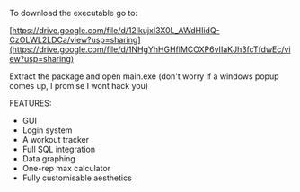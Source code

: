 To download the executable go to:

[https://drive.google.com/file/d/12lkujxI3X0L_AWdHIidQ-CzOLWL2LDCa/view?usp=sharing](https://drive.google.com/file/d/1NHgYhHGHflMCOXP6vIIaKJh3fcTfdwEc/view?usp=sharing)

Extract the package and open main.exe (don't worry if a windows popup comes up, I promise I wont hack you)


FEATURES:
- GUI
- Login system
- A workout tracker
- Full SQL integration
- Data graphing
- One-rep max calculator
- Fully customisable aesthetics


